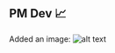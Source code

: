## PM Dev 📈

Added an image: 
![alt text](https://ik.imgkit.net/3vlqs5axxjf/external/ik-seo/http://images.ntmllc.com/v4/destination/United-States/Chicago/112078_SCN_Chicago_iStock152963243_Z63079/Chicago-Illinois.jpg?tr=w-555%2Ch-311%2Cfo-auto "Chicago Skyline at Night")

<!--
**ThePMDev/ThePMDev** is a ✨ _special_ ✨ repository because its `README.md` (this file) appears on your GitHub profile.

Here are some ideas to get you started:

- 🔭 I’m currently working on ...
- 🌱 I’m currently learning ...
- 👯 I’m looking to collaborate on ...
- 🤔 I’m looking for help with ...
- 💬 Ask me about ...
- 📫 How to reach me: ...
- 😄 Pronouns: ...
- ⚡ Fun fact: ...
-->
